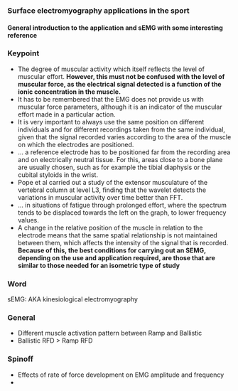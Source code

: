 ### Surface electromyography applications in the sport

#### General introduction to the application and sEMG with some interesting reference


### Keypoint
* The degree of muscular activity which itself reflects the level of muscular effort. **However, this must not be confused with the level of muscular force, as the electrical signal detected is a function of the ionic concentration in the muscle.**
* It has to be remembered that the EMG does not provide us with muscular force parameters, although it is an indicator of the muscular effort made in a particular action. 
* It is very important to always use the same position on different individuals and for different recordings taken from the same individual, given that the signal recorded varies according to the area of the muscle on which the electrodes are positioned. 
* ... a reference electrode has to be positioned far from the recording area and on electrically neutral tissue. For this, areas close to a bone plane are usually chosen, such as for example the tibial diaphysis or the cubital styloids in the wrist.
* Pope et al carried out a study of the extensor musculature of the vertebral column at level L3,  finding that the wavelet detects the variations in muscular activity over time better than FFT.
* ... in situations of fatigue through prolonged effort, where the spectrum tends to be displaced towards the left on the graph, to lower frequency values.
* A change in the relative position of the muscle in relation to the electrode means that the same spatial relationship is not maintained between them, which affects the intensity of the signal that is recorded. **Because of this, the best conditions for carrying out an SEMG, depending on the use and application required, are those that are similar to those needed for an isometric type of study**

### Word
sEMG: AKA kinesiological electromyography


### General
* Different muscle activation pattern between Ramp and Ballistic
* Ballistic RFD > Ramp RFD

### Spinoff
* Effects of rate of force development on EMG amplitude and frequency
* 
